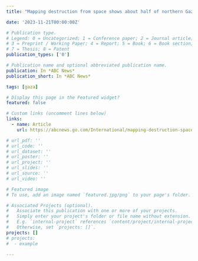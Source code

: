 ```yaml
---
title: "Mapping destruction from space shows about half of northern Gaza's buildings are damaged, researchers say"

date: '2023-11-21T00:00:00Z'

# Publication type.
# Legend: 0 = Uncategorized; 1 = Conference paper; 2 = Journal article;
# 3 = Preprint / Working Paper; 4 = Report; 5 = Book; 6 = Book section;
# 7 = Thesis; 8 = Patent
publication_types: ['0']

# Publication name and optional abbreviated publication name.
publication: In *ABC News*
publication_short: In *ABC News*

tags: [gaza]

# Display this page in the Featured widget?
featured: false

# Custom links (uncomment lines below)
links:
  - name: Article
    url: https://abcnews.go.com/International/mapping-destruction-space-half-northern-gaza-buildings-damaged/story?id=105059423

# url_pdf: ''
# url_code: ''
# url_dataset: ''
# url_poster: ''
# url_project: ''
# url_slides: ''
# url_source: ''
# url_video: ''

# Featured image
# To use, add an image named `featured.jpg/png` to your page's folder.

# Associated Projects (optional).
#   Associate this publication with one or more of your projects.
#   Simply enter your project's folder or file name without extension.
#   E.g. `internal-project` references `content/project/internal-project/index.md`.
#   Otherwise, set `projects: []`.
projects: []
# projects:
#  - example

---
```

